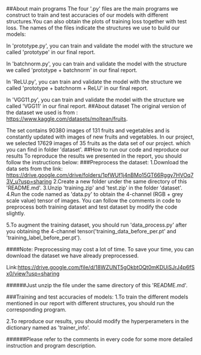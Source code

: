 ##About main programs
The four '.py' files are the main programs we construct to train and test accuracies of our models with different structures.You can also obtain the plots of training loss together with test loss. The names of the files indicate the structures we use to build our models:

In 'prototype.py', you can train and validate the model with the structure we called 'prototype' in our final report. 

In 'batchnorm.py', you can train and validate the model with the structure we called 'prototype + batchnorm' in our final report. 

In 'ReLU.py', you can train and validate the model with the structure we called 'prototype + batchnorm + ReLU' in our final report. 

In 'VGG11.py', you can train and validate the model with the structure we called 'VGG11' in our final report. 
##About dataset
The original version of the dataset we used is from : 
https://www.kaggle.com/datasets/moltean/fruits. 

The set contains 90380 images of 131 fruits and vegetables and is constantly updated with images of new fruits and vegetables. In our project, we selected 17629 images of 35 fruits as the data set of our project. which you can find in folder 'dataset'. 
##How to run our code and reproduce our results
To reproduce the results we presented in the report, you should follow the instructions below:
###Preprocess the dataset:
1.Download the data sets from the link:
https://drive.google.com/drive/folders/1pfWUf1j4nBMo15GT66Rggy7HVOq73V_u?usp=sharing
2.Create a new folder under the same directory of this 'README.md'.
3.Unzip 'training.zip' and 'test.zip' in the folder 'dataset'.
4.Run the code named as 'data.py' to obtain the 4-channel (RGB + grey scale value) tensor of images. You can follow the comments in code to preprocess both training dataset and test dataset by modify the code slightly.

5.To augment the training dataset, you should run 'data_process.py' after you obtaining the 4-channel tensor('training_data_before_per.pt' and 'training_label_before_per.pt').

####Note: 
Preprocessing may cost a lot of time. To save your time, you can download the dataset we have already preprocessed. 

Link:https://drive.google.com/file/d/18WZUNT5gOkbtOQt0mKDUiSJrJ4p6fSx0/view?usp=sharing

######Just unzip the file under the same directory of this 'README.md'.

###Training and test accuracies of models:
1.To train the different models mentioned in our report with different structures, you should run the corresponding program.

2.To reproduce our results, you should modify the hyperperameters in the dictionary named as 'trainer_info'.


######Please refer to the comments in every code for some more detailed instruction and program description.
